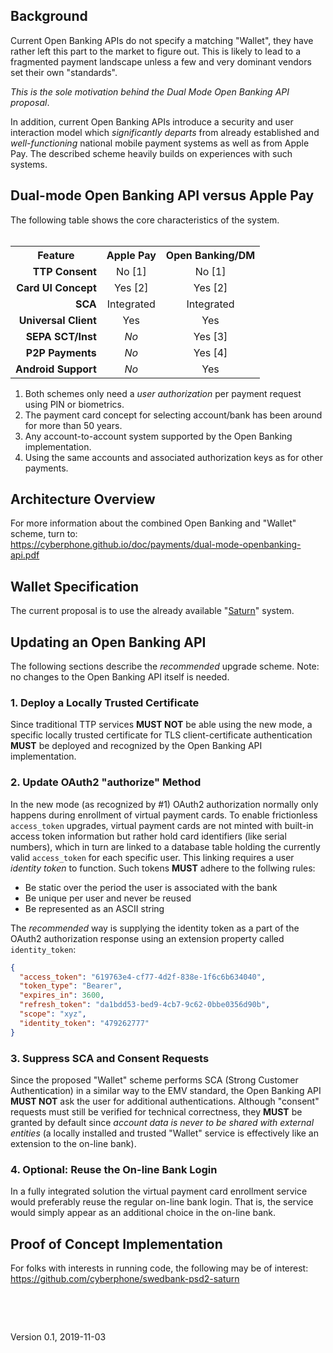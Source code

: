 ## Background
Current Open Banking APIs do not specify a matching "Wallet", they have rather left
this part to the market to figure out.  This is likely to lead to a fragmented
payment landscape unless a few and very dominant vendors set their own "standards".

*This is the sole motivation behind the Dual Mode Open Banking API proposal*.

In addition, current Open Banking APIs introduce a security and user interaction
model which *significantly departs* from already established and *well-functioning* national
mobile payment systems as well as from Apple Pay.
The described scheme heavily builds on experiences with such systems.
&nbsp;

## Dual-mode Open Banking API versus Apple Pay

The following table shows the core characteristics of the system.
<br>&nbsp;
<table>
    <tr><th>Feature</th><th>Apple Pay</th><th>Open Banking/DM</th></tr>
    <tr><td align="right"><b>TTP Consent</b></td><td align="center">No [1]</td><td align="center">No [1]</td></tr>
    <tr><td align="right"><b>Card UI Concept</b></td><td align="center">Yes [2]</td><td align="center">Yes [2]</td></tr>
    <tr><td align="right"><b>SCA</b></td><td align="center">Integrated</td><td align="center">Integrated</td></tr>
    <tr><td align="right"><b>Universal Client</b></td><td align="center">Yes</td><td align="center">Yes</td></tr>
    <tr><td align="right"><b>SEPA SCT/Inst</b></td><td align="center"><i>No</i></td><td align="center">Yes [3]</td></tr>
    <tr><td align="right"><b>P2P Payments</b></td><td align="center"><i>No</i></td><td align="center">Yes [4]</td></tr>
    <tr><td align="right"><b>Android Support</b></td><td align="center"><i>No</i></td><td align="center">Yes</td></tr>
</table>

1. Both schemes only need a *user authorization* per payment request using PIN or biometrics.
2. The payment card concept for selecting account/bank has been around for more than 50 years.
3. Any account-to-account system supported by the Open Banking implementation.
4. Using the same accounts and associated authorization keys as for other payments.
&nbsp;

## Architecture Overview
For more information about the combined Open Banking and "Wallet" scheme, turn to:
<br>https://cyberphone.github.io/doc/payments/dual-mode-openbanking-api.pdf
&nbsp;

## Wallet Specification
The current proposal is to use the already available "[Saturn](https://cyberphone.github.io/doc/saturn/)" system.
&nbsp;

## Updating an Open Banking API
The following sections describe the *recommended* upgrade scheme.  Note:
no changes to the Open Banking API itself is needed.
### 1. Deploy a Locally Trusted Certificate
Since traditional TTP services **MUST NOT** be able using the new mode,
a specific locally trusted certificate for TLS client-certificate authentication
**MUST** be deployed and recognized by the Open Banking API implementation.
### 2. Update OAuth2 "authorize" Method
In the new mode (as recognized by \#1) OAuth2 authorization normally only happens
during enrollment of virtual payment cards.
To enable frictionless `access_token` upgrades,
virtual payment cards are not minted with built-in access token information but rather
hold card identifiers (like serial numbers), which in turn are linked to a 
database table holding the currently valid `access_token` for each specific user.
This linking requires a user *identity token* to function.
Such tokens **MUST** adhere to the follwing rules:
- Be static over the period the user is associated with the bank
- Be unique per user and never be reused
- Be represented as an ASCII string

The *recommended* way is supplying the identity token as a part of the
OAuth2 authorization response using an extension property called `identity_token`:
```json
{
  "access_token": "619763e4-cf77-4d2f-838e-1f6c6b634040",
  "token_type": "Bearer",
  "expires_in": 3600,
  "refresh_token": "da1bdd53-bed9-4cb7-9c62-0bbe0356d90b",
  "scope": "xyz",
  "identity_token": "479262777"
}
```
### 3. Suppress SCA and Consent Requests
Since the proposed "Wallet" scheme performs SCA (Strong Customer Authentication)
in a similar way to the EMV standard, the Open Banking API **MUST NOT**
ask the user for additional authentications.  Although "consent" requests must
still be verified for technical correctness, they **MUST** be granted by default since
*account data is never to be shared with external entities*
(a locally installed and trusted "Wallet" service is effectively like an extension to the on-line bank).
### 4. Optional: Reuse the On-line Bank Login
In a fully integrated solution the virtual payment card enrollment service would
preferably reuse the regular on-line bank login.  That is, the service would
simply appear as an additional choice in the on-line bank.
&nbsp;

## Proof of Concept Implementation
For folks with interests in running code, the following may be of interest:
<br>https://github.com/cyberphone/swedbank-psd2-saturn

&nbsp;

&nbsp;

Version 0.1, 2019-11-03
